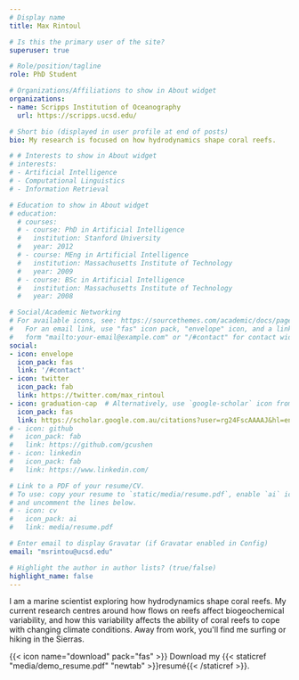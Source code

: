 ```yaml
---
# Display name
title: Max Rintoul

# Is this the primary user of the site?
superuser: true

# Role/position/tagline
role: PhD Student

# Organizations/Affiliations to show in About widget
organizations:
- name: Scripps Institution of Oceanography
  url: https://scripps.ucsd.edu/

# Short bio (displayed in user profile at end of posts)
bio: My research is focused on how hydrodynamics shape coral reefs.

# # Interests to show in About widget
# interests:
# - Artificial Intelligence
# - Computational Linguistics
# - Information Retrieval

# Education to show in About widget
# education:
  # courses:
  # - course: PhD in Artificial Intelligence
  #   institution: Stanford University
  #   year: 2012
  # - course: MEng in Artificial Intelligence
  #   institution: Massachusetts Institute of Technology
  #   year: 2009
  # - course: BSc in Artificial Intelligence
  #   institution: Massachusetts Institute of Technology
  #   year: 2008

# Social/Academic Networking
# For available icons, see: https://sourcethemes.com/academic/docs/page-builder/#icons
#   For an email link, use "fas" icon pack, "envelope" icon, and a link in the
#   form "mailto:your-email@example.com" or "/#contact" for contact widget.
social:
- icon: envelope
  icon_pack: fas
  link: '/#contact'
- icon: twitter
  icon_pack: fab
  link: https://twitter.com/max_rintoul
- icon: graduation-cap  # Alternatively, use `google-scholar` icon from `ai` icon pack
  icon_pack: fas
  link: https://scholar.google.com.au/citations?user=rg24FscAAAAJ&hl=en
# - icon: github
#   icon_pack: fab
#   link: https://github.com/gcushen
# - icon: linkedin
#   icon_pack: fab
#   link: https://www.linkedin.com/

# Link to a PDF of your resume/CV.
# To use: copy your resume to `static/media/resume.pdf`, enable `ai` icons in `params.toml`, 
# and uncomment the lines below.
# - icon: cv
#   icon_pack: ai
#   link: media/resume.pdf

# Enter email to display Gravatar (if Gravatar enabled in Config)
email: "msrintou@ucsd.edu"

# Highlight the author in author lists? (true/false)
highlight_name: false
---
```


I am a marine scientist exploring how hydrodynamics shape coral reefs. My current research centres around how flows on reefs affect biogeochemical variability, and how this variability affects the ability of coral reefs to cope with changing climate conditions. Away from work, you'll find me surfing or hiking in the Sierras. 

{{< icon name="download" pack="fas" >}} Download my {{< staticref "media/demo_resume.pdf" "newtab" >}}resumé{{< /staticref >}}.
